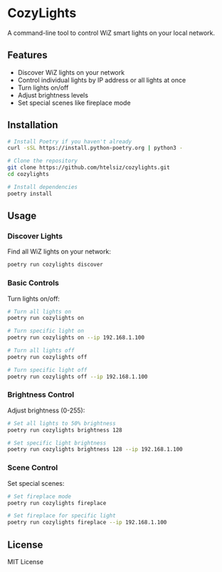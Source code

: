 # CozyLights

A command-line tool to control WiZ smart lights on your local network.

## Features

- Discover WiZ lights on your network
- Control individual lights by IP address or all lights at once
- Turn lights on/off
- Adjust brightness levels
- Set special scenes like fireplace mode

## Installation

```bash
# Install Poetry if you haven't already
curl -sSL https://install.python-poetry.org | python3 -

# Clone the repository
git clone https://github.com/htelsiz/cozylights.git
cd cozylights

# Install dependencies
poetry install
```

## Usage

### Discover Lights
Find all WiZ lights on your network:
```bash
poetry run cozylights discover
```

### Basic Controls

Turn lights on/off:
```bash
# Turn all lights on
poetry run cozylights on

# Turn specific light on
poetry run cozylights on --ip 192.168.1.100

# Turn all lights off
poetry run cozylights off

# Turn specific light off
poetry run cozylights off --ip 192.168.1.100
```

### Brightness Control

Adjust brightness (0-255):
```bash
# Set all lights to 50% brightness
poetry run cozylights brightness 128

# Set specific light brightness
poetry run cozylights brightness 128 --ip 192.168.1.100
```

### Scene Control

Set special scenes:
```bash
# Set fireplace mode
poetry run cozylights fireplace

# Set fireplace for specific light
poetry run cozylights fireplace --ip 192.168.1.100
```

## License

MIT License
